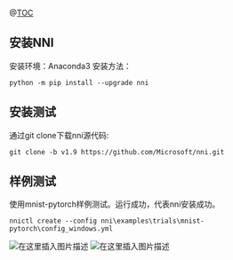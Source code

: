 ﻿@[TOC](NNI体验文档)
## 安装NNI
安装环境：Anaconda3
安装方法：
```
python -m pip install --upgrade nni
```
## 安装测试
通过git clone下载nni源代码:
```
git clone -b v1.9 https://github.com/Microsoft/nni.git
```
## 样例测试
使用mnist-pytorch样例测试。运行成功，代表nni安装成功。
 ```
nnictl create --config nni\examples\trials\mnist-pytorch\config_windows.yml
```
 
![在这里插入图片描述](https://img-blog.csdnimg.cn/20201204152348186.PNG?x-oss-process=image/watermark,type_ZmFuZ3poZW5naGVpdGk,shadow_10,text_aHR0cHM6Ly9ibG9nLmNzZG4ubmV0L3dlaXhpbl80MzQwODU5OQ==,size_16,color_FFFFFF,t_70)
![在这里插入图片描述](https://img-blog.csdnimg.cn/20201204152546625.PNG?x-oss-process=image/watermark,type_ZmFuZ3poZW5naGVpdGk,shadow_10,text_aHR0cHM6Ly9ibG9nLmNzZG4ubmV0L3dlaXhpbl80MzQwODU5OQ==,size_16,color_FFFFFF,t_70)


